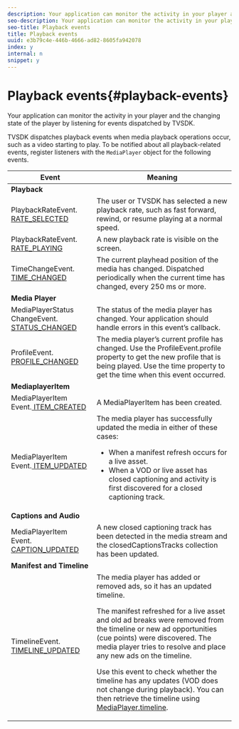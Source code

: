 ```yaml
---
description: Your application can monitor the activity in your player and the changing state of the player by listening for events dispatched by TVSDK.
seo-description: Your application can monitor the activity in your player and the changing state of the player by listening for events dispatched by TVSDK.
seo-title: Playback events
title: Playback events
uuid: e3b79c4e-446b-4666-ad82-8605fa942078
index: y
internal: n
snippet: y
---
```


# Playback events{#playback-events}

Your application can monitor the activity in your player and the changing state of the player by listening for events dispatched by TVSDK.

TVSDK dispatches playback events when media playback operations occur, such as a video starting to play. To be notified about all playback-related events, register listeners with the `MediaPlayer` object for the following events. 

<table frame="all" colsep="1" rowsep="1" id="table_922EEA3DE0BD47BA982E11F890CA0A6B"> 
 <thead> 
  <tr rowsep="1"> 
   <th colname="1" class="entry"> Event </th> 
   <th colname="2" class="entry"> Meaning </th> 
  </tr> 
 </thead>
 <tbody> 
  <tr rowsep="1"> 
   <td colspan="2"><b>Playback</b> </td> 
  </tr> 
  <tr rowsep="1"> 
   <td colname="1">PlaybackRateEvent.<a href="http://help.adobe.com/en_US/primetime/api/psdk/asdoc-dhls_1.4/com/adobe/mediacore/events/PlaybackRateEvent.html#RATE_SELECTED" format="html" scope="external"> RATE_SELECTED</a> </td> 
   <td colname="2"> The user or TVSDK has selected a new playback rate, such as fast forward, rewind, or resume playing at a normal speed. </td> 
  </tr> 
  <tr rowsep="1"> 
   <td colname="1">PlaybackRateEvent.<a href="http://help.adobe.com/en_US/primetime/api/psdk/asdoc-dhls_1.4/com/adobe/mediacore/events/PlaybackRateEvent.html#RATE_PLAYING" format="html" scope="external"> RATE_PLAYING</a> </td> 
   <td colname="2"> A new playback rate is visible on the screen. </td> 
  </tr> 
  <tr rowsep="1"> 
   <td colname="1"> TimeChangeEvent.<a href="http://help.adobe.com/en_US/primetime/api/psdk/asdoc-dhls_1.4/com/adobe/mediacore/events/TimeChangeEvent.html#TIME_CHANGED" format="html" scope="external"> TIME_CHANGED</a> </td> 
   <td colname="2"> The current playhead position of the media has changed. Dispatched periodically when the current time has changed, every 250 ms or more. </td> 
  </tr> 
  <tr rowsep="1"> 
   <td colspan="2"><b>Media Player</b> </td> 
  </tr> 
  <tr rowsep="1"> 
   <td colname="1">MediaPlayerStatus ChangeEvent.<a href="http://help.adobe.com/en_US/primetime/api/psdk/asdoc-dhls_1.4/com/adobe/mediacore/events/MediaPlayerStatusChangeEvent.html#STATUS_CHANGED" format="html" scope="external"> STATUS_CHANGED</a> </td> 
   <td colname="2"> The status of the media player has changed. Your application should handle errors in this event’s callback. </td> 
  </tr> 
  <tr rowsep="1"> 
   <td colname="1">ProfileEvent.<a href="http://help.adobe.com/en_US/primetime/api/psdk/asdoc-dhls_1.4/com/adobe/mediacore/events/ProfileEvent.html#PROFILE_CHANGED" format="html" scope="external"> PROFILE_CHANGED</a> </td> 
   <td colname="2">The media player’s current profile has changed. Use the <span class="codeph"> ProfileEvent.profile</span> property to get the new profile that is being played. Use the <span class="codeph"> time</span> property to get the time when this event occurred. </td> 
  </tr> 
  <tr rowsep="1"> 
   <td colspan="2"><b>MediaplayerItem</b> </td> 
  </tr> 
  <tr rowsep="1"> 
   <td colname="1">MediaPlayerItem Event.<a href="http://help.adobe.com/en_US/primetime/api/psdk/asdoc-dhls_1.4/com/adobe/mediacore/events/MediaPlayerItemEvent.html#ITEM_CREATED" format="html" scope="external"> ITEM_CREATED</a> </td> 
   <td colname="2">A <span class="codeph"> MediaPlayerItem</span> has been created. </td> 
  </tr> 
  <tr rowsep="1"> 
   <td colname="1">MediaPlayerItem Event.<a href="http://help.adobe.com/en_US/primetime/api/psdk/asdoc-dhls_1.4/com/adobe/mediacore/events/MediaPlayerItemEvent.html#ITEM_UPDATED" format="html" scope="external"> ITEM_UPDATED</a> </td> 
   <td colname="2">The media player has successfully updated the media in either of these cases: 
    <ul id="ul_E4D1A1D468544C3B9F8046E9B68A956D"> 
     <li id="li_35A2A417BF924E039D9CB36CFBCDFEB6">When a manifest refresh occurs for a live asset. </li> 
     <li id="li_E7AB380C212B4011B07C3B313282681C">When a VOD or live asset has closed captioning and activity is first discovered for a closed captioning track. </li> 
    </ul> </td> 
  </tr> 
  <tr rowsep="1"> 
   <td colspan="2"><b>Captions and Audio</b> </td> 
  </tr> 
  <tr rowsep="1"> 
   <td colname="1"> MediaPlayerItem Event.<a href="http://help.adobe.com/en_US/primetime/api/psdk/asdoc-dhls_1.4/com/adobe/mediacore/events/MediaPlayerItemEvent.html#CAPTION_UPDATED" format="html" scope="external"> CAPTION_UPDATED</a> </td> 
   <td colname="2">A new closed captioning track has been detected in the media stream and the <span class="codeph"> closedCaptionsTracks</span> collection has been updated. </td> 
  </tr> 
  <tr rowsep="1"> 
   <td colspan="2"><b>Manifest and Timeline</b> </td> 
  </tr> 
  <tr rowsep="0"> 
   <td colname="1">TimelineEvent.<a href="http://help.adobe.com/en_US/primetime/api/psdk/asdoc-dhls_1.4/com/adobe/mediacore/events/TimelineEvent.html#TIMELINE_UPDATED" format="html" scope="external"> TIMELINE_UPDATED</a> </td> 
   <td colname="2">The media player has added or removed ads, so it has an updated timeline. <p>The manifest refreshed for a live asset and old ad breaks were removed from the timeline or new ad opportunities (cue points) were discovered. The media player tries to resolve and place any new ads on the timeline. </p> <p> Use this event to check whether the timeline has any updates (VOD does not change during playback). You can then retrieve the timeline using <a href="http://help.adobe.com/en_US/primetime/api/psdk/asdoc-dhls_1.4/com/adobe/mediacore/MediaPlayer.html#timeline" format="html" scope="external"> MediaPlayer.timeline</a>. </p> </td> 
  </tr> 
 </tbody> 
</table>

